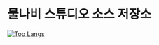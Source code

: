 <h1>물나비 스튜디오 소스 저장소</h1>

[![Top Langs](https://github-readme-stats.vercel.app/api/top-langs/?username=물나비&layout=compact&langs_count=3)](https://github.com/anuraghazra/github-readme-stats)
